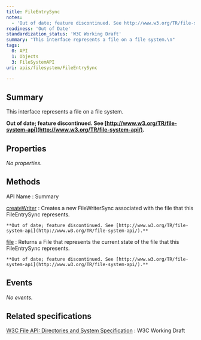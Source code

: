 ```yaml
---
title: FileEntrySync
notes:
  - 'Out of date; feature discontinued. See http://www.w3.org/TR/file-system-api/.'
readiness: 'Out of Date'
standardization_status: 'W3C Working Draft'
summary: "This interface represents a file on a file system.\n"
tags:
  0: API
  1: Objects
  3: FileSystemAPI
uri: apis/filesystem/FileEntrySync

---
```

## <span>Summary</span>

This interface represents a file on a file system.

**Out of date; feature discontinued. See [http://www.w3.org/TR/file-system-api](http://www.w3.org/TR/file-system-api/).**

## <span>Properties</span>

*No properties.*

## <span>Methods</span>

API Name
:   Summary

[createWriter](/apis/filesystem/FileEntrySync/createWriter)
:   Creates a new FileWriterSync associated with the file that this FileEntrySync represents.

    **Out of date; feature discontinued. See [http://www.w3.org/TR/file-system-api](http://www.w3.org/TR/file-system-api/).**

[file](/apis/filesystem/FileEntrySync/file)
:   Returns a File that represents the current state of the file that this FileEntrySync represents.

    **Out of date; feature discontinued. See [http://www.w3.org/TR/file-system-api](http://www.w3.org/TR/file-system-api/).**

## <span>Events</span>

*No events.*

## <span>Related specifications</span>

[W3C File API: Directories and System Specification](http://dev.w3.org/2009/dap/file-system/pub/FileSystem/)
:   W3C Working Draft
